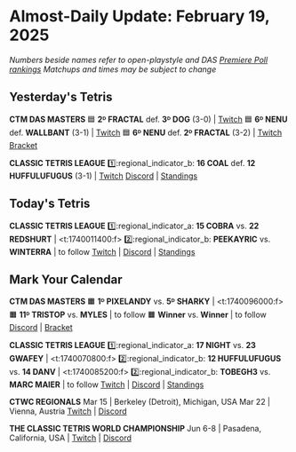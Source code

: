 # Almost-Daily Update: February 19, 2025
*Numbers beside names refer to open-playstyle and DAS [Premiere Poll rankings](https://docs.google.com/document/d/1ddYqLQp5AIR3b6RwN9SxUg1Qr8MOmR-SgrhLkjXcQxY/edit?tab=t.0)*
*Matchups and times may be subject to change*

## Yesterday's Tetris
**CTM DAS MASTERS**
:blue_square:  **2ᴰ FRACTAL** def. **3ᴰ DOG** (3-0)  |  [Twitch](https://www.twitch.tv/videos/2385097406?t=00h25m37s)
:blue_square:  **6ᴰ NENU** def. **WALLBANT** (3-1)  |  [Twitch](https://www.twitch.tv/videos/2385097406?t=00h52m53s)
:blue_square:  **6ᴰ NENU** def. **2ᴰ FRACTAL** (3-2)  |  [Twitch](https://www.twitch.tv/videos/2385097406?t=01h29m46s)
[Bracket](https://go.ctm.gg/event/ctm-das-masters-february-2025/das-masters/)

**CLASSIC TETRIS LEAGUE**
:one::regional_indicator_b:  **16 COAL** def. **12 HUFFULUFUGUS** (3-1)  |  [Twitch](https://www.twitch.tv/videos/2385052182?t=00h58m23s)
[Discord](https://tinyurl.com/classictetrisleague)  |  [Standings](https://ctlscoreboard.herokuapp.com)

## Today's Tetris
**CLASSIC TETRIS LEAGUE**
:one::regional_indicator_a:  **15 COBRA** vs. **22 REDSHURT**  |  <t:1740011400:f>
:two::regional_indicator_b:  **PEEKAYRIC** vs. **WINTERRA**  |  to follow
[Twitch](https://twitch.tv/classictetrisleague)  |  [Discord](https://tinyurl.com/classictetrisleague)  |  [Standings](https://ctlscoreboard.herokuapp.com)

## Mark Your Calendar
**CTM DAS MASTERS**
:orange_square:  **1ᴰ PIXELANDY** vs. **5ᴰ SHARKY**  |  <t:1740096000:f>
:orange_square:  **11ᴰ TRISTOP** vs. **MYLES**  |  to follow
:orange_square:  **Winner** vs. **Winner**  |  to follow
[Discord](https://go.ctm.gg/discord)  |  [Bracket](https://go.ctm.gg/event/ctm-das-masters-february-2025/das-masters/)

**CLASSIC TETRIS LEAGUE**
:one::regional_indicator_a:  **17 NIGHT** vs. **23 GWAFEY**  |  <t:1740070800:f>
:two::regional_indicator_b:  **12 HUFFULUFUGUS** vs. **14 DANV**  |  <t:1740085200:f>
:two::regional_indicator_b:  **TOBEGH3** vs. **MARC MAIER**  |  to follow
[Twitch](https://twitch.tv/classictetrisleague)  |  [Discord](https://tinyurl.com/classictetrisleague)  |  [Standings](https://ctlscoreboard.herokuapp.com)

**CTWC REGIONALS**
Mar 15  |  Berkeley (Detroit), Michigan, USA
Mar 22  |  Vienna, Austria
[Twitch](https://www.twitch.tv/classictetris)  |  [Discord](https://tinyurl.com/ctwcdiscord)

**THE CLASSIC TETRIS WORLD CHAMPIONSHIP**
Jun 6-8  |  Pasadena, California, USA  |  [Twitch](https://www.twitch.tv/classictetris)  |  [Discord](https://tinyurl.com/ctwcdiscord)